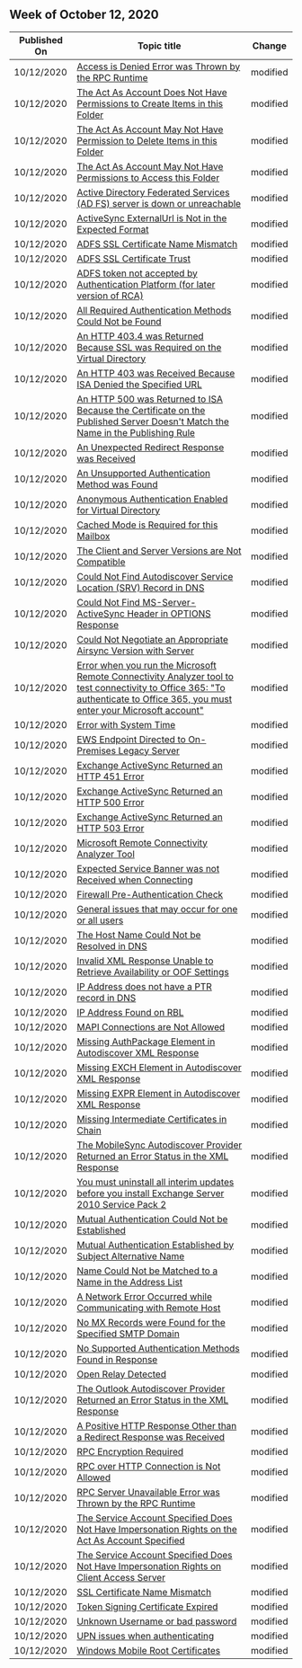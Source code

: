 <!-- This file is generated automatically each week. Changes made to this file will be overwritten.-->



## Week of October 12, 2020


| Published On |Topic title | Change |
|------|------------|--------|
| 10/12/2020 | [Access is Denied Error was Thrown by the RPC Runtime](/connectivity-analyzer/access-denied-error-thrown-rpc-runtime) | modified |
| 10/12/2020 | [The Act As Account Does Not Have Permissions to Create Items in this Folder](/connectivity-analyzer/act-as-account-does-not-have-permissions-create-items-this-folder) | modified |
| 10/12/2020 | [The Act As Account May Not Have Permission to Delete Items in this Folder](/connectivity-analyzer/act-as-account-may-not-have-permission-delete-items-this-folder) | modified |
| 10/12/2020 | [The Act As Account May Not Have Permissions to Access this Folder](/connectivity-analyzer/act-as-account-may-not-have-permissions-access-this-folder) | modified |
| 10/12/2020 | [Active Directory Federated Services (AD FS) server is down or unreachable](/connectivity-analyzer/active-directory-federated-services-ad-fs-server-down-unreachable) | modified |
| 10/12/2020 | [ActiveSync ExternalUrl is Not in the Expected Format](/connectivity-analyzer/activesync-externalurl-not-expected-format) | modified |
| 10/12/2020 | [ADFS SSL Certificate Name Mismatch](/connectivity-analyzer/adfs-ssl-certificate-name-mismatch) | modified |
| 10/12/2020 | [ADFS SSL Certificate Trust](/connectivity-analyzer/adfs-ssl-certificate-trust) | modified |
| 10/12/2020 | [ADFS token not accepted by Authentication Platform (for later version of RCA)](/connectivity-analyzer/adfs-token-not-accepted-authentication-platform-later-version-rc) | modified |
| 10/12/2020 | [All Required Authentication Methods Could Not be Found](/connectivity-analyzer/all-required-authentication-methods-could-not-be-found) | modified |
| 10/12/2020 | [An HTTP 403.4 was Returned Because SSL was Required on the Virtual Directory](/connectivity-analyzer/an-http-403-4-returned-because-ssl-required-virtual-directory) | modified |
| 10/12/2020 | [An HTTP 403 was Received Because ISA Denied the Specified URL](/connectivity-analyzer/an-http-403-received-because-is-denied-specified-url) | modified |
| 10/12/2020 | [An HTTP 500 was Returned to ISA Because the Certificate on the Published Server Doesn't Match the Name in the Publishing Rule](/connectivity-analyzer/an-http-500-returned-is-because-certificate-published-server-doesn-t-match-name-publishing-rule) | modified |
| 10/12/2020 | [An Unexpected Redirect Response was Received](/connectivity-analyzer/an-unexpected-redirect-response-received) | modified |
| 10/12/2020 | [An Unsupported Authentication Method was Found](/connectivity-analyzer/an-unsupported-authentication-method-found) | modified |
| 10/12/2020 | [Anonymous Authentication Enabled for Virtual Directory](/connectivity-analyzer/anonymous-authentication-enabled-virtual-directory) | modified |
| 10/12/2020 | [Cached Mode is Required for this Mailbox](/connectivity-analyzer/cached-mode-required-this-mailbox) | modified |
| 10/12/2020 | [The Client and Server Versions are Not Compatible](/connectivity-analyzer/client-and-server-versions-are-not-compatible) | modified |
| 10/12/2020 | [Could Not Find Autodiscover Service Location (SRV) Record in DNS](/connectivity-analyzer/could-not-find-autodiscover-service-location-srv-record-dns) | modified |
| 10/12/2020 | [Could Not Find MS-Server-ActiveSync Header in OPTIONS Response](/connectivity-analyzer/could-not-find-ms-server-activesync-header-options-response) | modified |
| 10/12/2020 | [Could Not Negotiate an Appropriate Airsync Version with Server](/connectivity-analyzer/could-not-negotiate-appropriate-airsync-version-with-server) | modified |
| 10/12/2020 | [Error when you run the Microsoft Remote Connectivity Analyzer tool to test connectivity to Office 365: "To authenticate to Office 365, you must enter your Microsoft account"](/connectivity-analyzer/error-when-run-exchange-remote-connectivity-analyzer-tool-test-connectivity-office-365-to-authenticate-office-365-must-enter-your-microsoft-account) | modified |
| 10/12/2020 | [Error with System Time](/connectivity-analyzer/error-with-system-time) | modified |
| 10/12/2020 | [EWS Endpoint Directed to On-Premises Legacy Server](/connectivity-analyzer/ews-endpoint-directed-premises-legacy-server) | modified |
| 10/12/2020 | [Exchange ActiveSync Returned an HTTP 451 Error](/connectivity-analyzer/exchange-activesync-returned-http-451-error) | modified |
| 10/12/2020 | [Exchange ActiveSync Returned an HTTP 500 Error](/connectivity-analyzer/exchange-activesync-returned-http-500-error) | modified |
| 10/12/2020 | [Exchange ActiveSync Returned an HTTP 503 Error](/connectivity-analyzer/exchange-activesync-returned-http-503-error) | modified |
| 10/12/2020 | [Microsoft Remote Connectivity Analyzer Tool](/connectivity-analyzer/exchange-remote-connectivity-analyzer-tool) | modified |
| 10/12/2020 | [Expected Service Banner was not Received when Connecting](/connectivity-analyzer/expected-service-banner-not-received-when-connecting) | modified |
| 10/12/2020 | [Firewall Pre-Authentication Check](/connectivity-analyzer/firewall-pre-authentication-check) | modified |
| 10/12/2020 | [General issues that may occur for one or all users](/connectivity-analyzer/general-issues-that-may-occur-one-all-users) | modified |
| 10/12/2020 | [The Host Name Could Not be Resolved in DNS](/connectivity-analyzer/host-name-could-not-be-resolved-dns) | modified |
| 10/12/2020 | [Invalid XML Response Unable to Retrieve Availability or OOF Settings](/connectivity-analyzer/invalid-xml-response-unable-retrieve-availability-oof-settings) | modified |
| 10/12/2020 | [IP Address does not have a PTR record in DNS](/connectivity-analyzer/ip-address-does-not-have-ptr-record-dns) | modified |
| 10/12/2020 | [IP Address Found on RBL](/connectivity-analyzer/ip-address-found-rbl) | modified |
| 10/12/2020 | [MAPI Connections are Not Allowed](/connectivity-analyzer/mapi-connections-are-not-allowed) | modified |
| 10/12/2020 | [Missing AuthPackage Element in Autodiscover XML Response](/connectivity-analyzer/missing-authpackage-element-autodiscover-xml-response) | modified |
| 10/12/2020 | [Missing EXCH Element in Autodiscover XML Response](/connectivity-analyzer/missing-exch-element-autodiscover-xml-response) | modified |
| 10/12/2020 | [Missing EXPR Element in Autodiscover XML Response](/connectivity-analyzer/missing-expr-element-autodiscover-xml-response) | modified |
| 10/12/2020 | [Missing Intermediate Certificates in Chain](/connectivity-analyzer/missing-intermediate-certificates-chain) | modified |
| 10/12/2020 | [The MobileSync Autodiscover Provider Returned an Error Status in the XML Response](/connectivity-analyzer/mobilesync-autodiscover-provider-returned-error-status-xml-response) | modified |
| 10/12/2020 | [You must uninstall all interim updates before you install Exchange Server 2010 Service Pack 2](/connectivity-analyzer/must-uninstall-all-interim-updates-before-install-exchange-server-2010-service-pack-2) | modified |
| 10/12/2020 | [Mutual Authentication Could Not be Established](/connectivity-analyzer/mutual-authentication-could-not-be-established) | modified |
| 10/12/2020 | [Mutual Authentication Established by Subject Alternative Name](/connectivity-analyzer/mutual-authentication-established-subject-alternative-name) | modified |
| 10/12/2020 | [Name Could Not be Matched to a Name in the Address List](/connectivity-analyzer/name-could-not-be-matched-name-address-list) | modified |
| 10/12/2020 | [A Network Error Occurred while Communicating with Remote Host](/connectivity-analyzer/network-error-occurred-while-communicating-with-remote-host) | modified |
| 10/12/2020 | [No MX Records were Found for the Specified SMTP Domain](/connectivity-analyzer/no-mx-records-were-found-specified-smtp-domain) | modified |
| 10/12/2020 | [No Supported Authentication Methods Found in Response](/connectivity-analyzer/no-supported-authentication-methods-found-response) | modified |
| 10/12/2020 | [Open Relay Detected](/connectivity-analyzer/open-relay-detected) | modified |
| 10/12/2020 | [The Outlook Autodiscover Provider Returned an Error Status in the XML Response](/connectivity-analyzer/outlook-autodiscover-provider-returned-error-status-xml-response) | modified |
| 10/12/2020 | [A Positive HTTP Response Other than a Redirect Response was Received](/connectivity-analyzer/positive-http-response-other-than-redirect-response-received) | modified |
| 10/12/2020 | [RPC Encryption Required](/connectivity-analyzer/rpc-encryption-required) | modified |
| 10/12/2020 | [RPC over HTTP Connection is Not Allowed](/connectivity-analyzer/rpc-over-http-connection-not-allowed) | modified |
| 10/12/2020 | [RPC Server Unavailable Error was Thrown by the RPC Runtime](/connectivity-analyzer/rpc-server-unavailable-error-thrown-rpc-runtime) | modified |
| 10/12/2020 | [The Service Account Specified Does Not Have Impersonation Rights on the Act As Account Specified](/connectivity-analyzer/service-account-specified-does-not-have-impersonation-rights-act-as-account-specified) | modified |
| 10/12/2020 | [The Service Account Specified Does Not Have Impersonation Rights on Client Access Server](/connectivity-analyzer/service-account-specified-does-not-have-impersonation-rights-client-access-server) | modified |
| 10/12/2020 | [SSL Certificate Name Mismatch](/connectivity-analyzer/ssl-certificate-name-mismatch) | modified |
| 10/12/2020 | [Token Signing Certificate Expired](/connectivity-analyzer/token-signing-certificate-expired) | modified |
| 10/12/2020 | [Unknown Username or bad password](/connectivity-analyzer/unknown-username-bad-password) | modified |
| 10/12/2020 | [UPN issues when authenticating](/connectivity-analyzer/upn-issues-when-authenticating) | modified |
| 10/12/2020 | [Windows Mobile Root Certificates](/connectivity-analyzer/windows-mobile-root-certificates) | modified |
